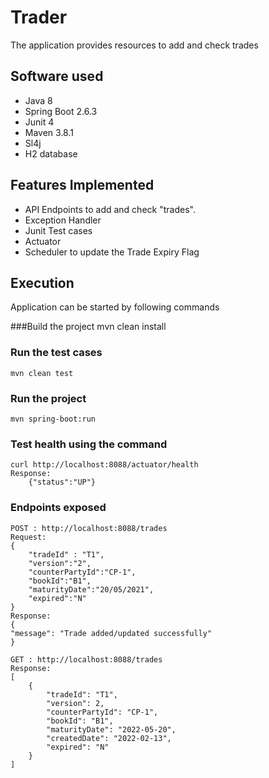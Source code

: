 # Trader
The application provides resources to add and check trades

## Software used
* Java 8
* Spring Boot 2.6.3
* Junit 4
* Maven 3.8.1
* Sl4j
* H2 database

## Features Implemented
* API Endpoints to add and check "trades".
* Exception Handler
* Junit Test cases
* Actuator
* Scheduler to update the Trade Expiry Flag

## Execution
Application can be started by following commands

###Build the project
    mvn clean install

### Run the test cases
    mvn clean test

### Run the project
    mvn spring-boot:run

### Test health using the command
    curl http://localhost:8088/actuator/health
    Response:
        {"status":"UP"}
### Endpoints exposed
    
    POST : http://localhost:8088/trades
    Request:
    {
        "tradeId" : "T1",
        "version":"2",
        "counterPartyId":"CP-1",
        "bookId":"B1",
        "maturityDate":"20/05/2021",
        "expired":"N"
    }
    Response:
    {
    "message": "Trade added/updated successfully"
    }

    GET : http://localhost:8088/trades
    Response:
    [
        {
            "tradeId": "T1",
            "version": 2,
            "counterPartyId": "CP-1",
            "bookId": "B1",
            "maturityDate": "2022-05-20",
            "createdDate": "2022-02-13",
            "expired": "N"
        }
    ]
